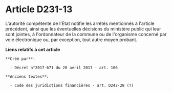 # Article D231-13

L'autorité compétente de l'Etat notifie les arrêtés mentionnés à l'article précédent, ainsi que les éventuelles décisions du
ministère public qui leur sont jointes, à l'ordonnateur de la commune ou de l'organisme concerné par voie électronique ou,
par exception, tout autre moyen probant.

**Liens relatifs à cet article**

	**Créé par**:

	  - Décret n°2017-671 du 28 avril 2017 - art. 106

	**Anciens textes**:

	  - Code des juridictions financières - art. D242-28 (T)
